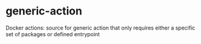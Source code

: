 # generic-action
Docker actions: source for generic action that only requires either a specific set of packages or defined entrypoint
